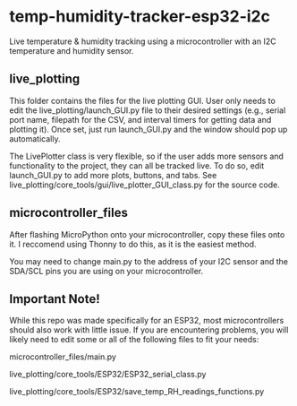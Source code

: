 # temp-humidity-tracker-esp32-i2c
Live temperature & humidity tracking using a microcontroller with an I2C temperature and humidity sensor.

## live_plotting

This folder contains the files for the live plotting GUI. User only needs to edit the live_plotting/launch_GUI.py file to their desired settings (e.g., serial port name, filepath for the CSV, and interval timers for getting data and plotting it). Once set, just run launch_GUI.py and the window should pop up automatically.

The LivePlotter class is very flexible, so if the user adds more sensors and functionality to the project, they can all be tracked live. To do so, edit launch_GUI.py to add more plots, buttons, and tabs. See live_plotting/core_tools/gui/live_plotter_GUI_class.py for the source code.

## microcontroller_files

After flashing MicroPython onto your microcontroller, copy these files onto it. I reccomend using Thonny to do this, as it is the easiest method.

You may need to change main.py to the address of your I2C sensor and the SDA/SCL pins you are using on your microcontroller.


## Important Note!

While this repo was made specifically for an ESP32, most microcontrollers should also work with little issue. If you are encountering problems, you will likely need to edit some or all of the following files to fit your needs:

microcontroller_files/main.py

live_plotting/core_tools/ESP32/ESP32_serial_class.py

live_plotting/core_tools/ESP32/save_temp_RH_readings_functions.py
